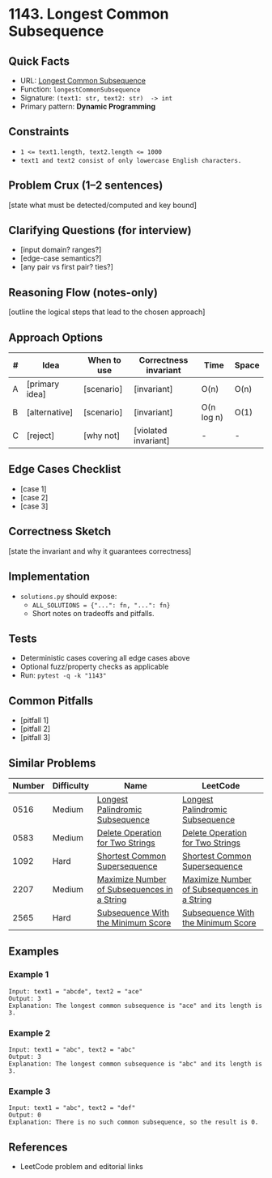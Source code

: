 # 1143. Longest Common Subsequence

## Quick Facts

- URL: [Longest Common Subsequence](https://leetcode.com/problems/longest-common-subsequence/)
- Function: `longestCommonSubsequence`
- Signature: `(text1: str, text2: str)  -> int`
- Primary pattern: **Dynamic Programming**

## Constraints

- `1 <= text1.length, text2.length <= 1000`
- `text1 and text2 consist of only lowercase English characters.`

## Problem Crux (1–2 sentences)

[state what must be detected/computed and key bound]

## Clarifying Questions (for interview)

- [input domain? ranges?]
- [edge-case semantics?]
- [any pair vs first pair? ties?]

## Reasoning Flow (notes-only)

[outline the logical steps that lead to the chosen approach]

## Approach Options

| # | Idea | When to use | Correctness invariant | Time | Space |
|---|------|-------------|-----------------------|------|-------|
| A | [primary idea] | [scenario] | [invariant] | O(n) | O(n) |
| B | [alternative] | [scenario] | [invariant] | O(n log n) | O(1) |
| C | [reject] | [why not] | [violated invariant] | - | - |

## Edge Cases Checklist

- [case 1]
- [case 2]
- [case 3]

## Correctness Sketch

[state the invariant and why it guarantees correctness]

## Implementation

- `solutions.py` should expose:
  - `ALL_SOLUTIONS = {"...": fn, "...": fn}`
  - Short notes on tradeoffs and pitfalls.

## Tests

- Deterministic cases covering all edge cases above
- Optional fuzz/property checks as applicable
- Run: `pytest -q -k "1143"`

## Common Pitfalls

- [pitfall 1]
- [pitfall 2]
- [pitfall 3]

## Similar Problems

| Number | Difficulty | Name | LeetCode |
|---|---|---|---|
| 0516 | Medium | [Longest Palindromic Subsequence](../0516-longest-palindromic-subsequence/readme.md) | [Longest Palindromic Subsequence](https://leetcode.com/problems/longest-palindromic-subsequence/) |
| 0583 | Medium | [Delete Operation for Two Strings](../0583-delete-operation-for-two-strings/readme.md) | [Delete Operation for Two Strings](https://leetcode.com/problems/delete-operation-for-two-strings/) |
| 1092 | Hard | [Shortest Common Supersequence](../1092-shortest-common-supersequence/readme.md) | [Shortest Common Supersequence](https://leetcode.com/problems/shortest-common-supersequence/) |
| 2207 | Medium | [Maximize Number of Subsequences in a String](../2207-maximize-number-of-subsequences-in-a-string/readme.md) | [Maximize Number of Subsequences in a String](https://leetcode.com/problems/maximize-number-of-subsequences-in-a-string/) |
| 2565 | Hard | [Subsequence With the Minimum Score](../2565-subsequence-with-the-minimum-score/readme.md) | [Subsequence With the Minimum Score](https://leetcode.com/problems/subsequence-with-the-minimum-score/) |

## Examples

### Example 1

```text
Input: text1 = "abcde", text2 = "ace" 
Output: 3  
Explanation: The longest common subsequence is "ace" and its length is 3.
```

### Example 2

```text
Input: text1 = "abc", text2 = "abc"
Output: 3
Explanation: The longest common subsequence is "abc" and its length is 3.
```

### Example 3

```text
Input: text1 = "abc", text2 = "def"
Output: 0
Explanation: There is no such common subsequence, so the result is 0.
```

## References

- LeetCode problem and editorial links
